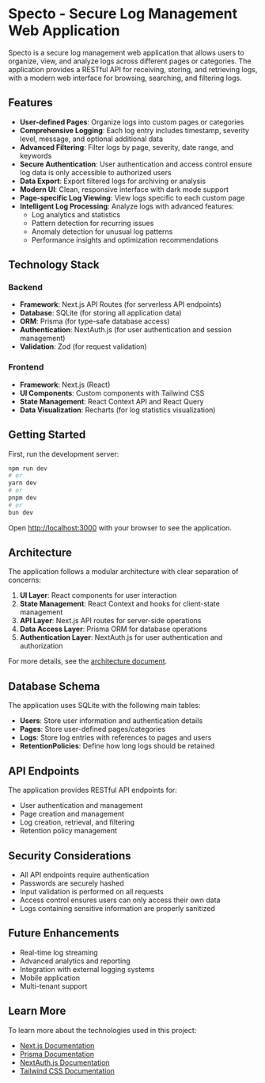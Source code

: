 # Specto - Secure Log Management Web Application

Specto is a secure log management web application that allows users to organize, view, and analyze logs across different pages or categories. The application provides a RESTful API for receiving, storing, and retrieving logs, with a modern web interface for browsing, searching, and filtering logs.

## Features

- **User-defined Pages**: Organize logs into custom pages or categories
- **Comprehensive Logging**: Each log entry includes timestamp, severity level, message, and optional additional data
- **Advanced Filtering**: Filter logs by page, severity, date range, and keywords
- **Secure Authentication**: User authentication and access control ensure log data is only accessible to authorized users
- **Data Export**: Export filtered logs for archiving or analysis
- **Modern UI**: Clean, responsive interface with dark mode support
- **Page-specific Log Viewing**: View logs specific to each custom page
- **Intelligent Log Processing**: Analyze logs with advanced features:
  - Log analytics and statistics
  - Pattern detection for recurring issues
  - Anomaly detection for unusual log patterns
  - Performance insights and optimization recommendations

## Technology Stack

### Backend
- **Framework**: Next.js API Routes (for serverless API endpoints)
- **Database**: SQLite (for storing all application data)
- **ORM**: Prisma (for type-safe database access)
- **Authentication**: NextAuth.js (for user authentication and session management)
- **Validation**: Zod (for request validation)

### Frontend
- **Framework**: Next.js (React)
- **UI Components**: Custom components with Tailwind CSS
- **State Management**: React Context API and React Query
- **Data Visualization**: Recharts (for log statistics visualization)

## Getting Started

First, run the development server:

```bash
npm run dev
# or
yarn dev
# or
pnpm dev
# or
bun dev
```

Open [http://localhost:3000](http://localhost:3000) with your browser to see the application.

## Architecture

The application follows a modular architecture with clear separation of concerns:

1. **UI Layer**: React components for user interaction
2. **State Management**: React Context and hooks for client-state management
3. **API Layer**: Next.js API routes for server-side operations
4. **Data Access Layer**: Prisma ORM for database operations
5. **Authentication Layer**: NextAuth.js for user authentication and authorization

For more details, see the [architecture document](src/architecture.md).

## Database Schema

The application uses SQLite with the following main tables:

- **Users**: Store user information and authentication details
- **Pages**: Store user-defined pages/categories
- **Logs**: Store log entries with references to pages and users
- **RetentionPolicies**: Define how long logs should be retained

## API Endpoints

The application provides RESTful API endpoints for:

- User authentication and management
- Page creation and management
- Log creation, retrieval, and filtering
- Retention policy management

## Security Considerations

- All API endpoints require authentication
- Passwords are securely hashed
- Input validation is performed on all requests
- Access control ensures users can only access their own data
- Logs containing sensitive information are properly sanitized

## Future Enhancements

- Real-time log streaming
- Advanced analytics and reporting
- Integration with external logging systems
- Mobile application
- Multi-tenant support

## Learn More

To learn more about the technologies used in this project:

- [Next.js Documentation](https://nextjs.org/docs)
- [Prisma Documentation](https://www.prisma.io/docs)
- [NextAuth.js Documentation](https://next-auth.js.org)
- [Tailwind CSS Documentation](https://tailwindcss.com/docs)
